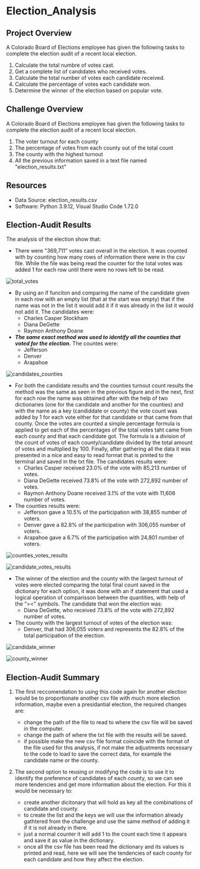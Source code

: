 # Election_Analysis

## Project Overview
A Colorado Board of Elections employee has given the following tasks to complete the election audit of a recent local election.

1. Calculate the total numbre of votes cast.
2. Get a complete list of candidates who received votes.
3. Calculate the total number of votes each candidate received.
4. Calculate the percentage of votes each candidate won.
5. Determine the winner of the election based on popular vote.

## Challenge Overview
A Colorado Board of Elections employee has given the following tasks to complete the election audit of a recent local election.

1. The voter turnout for each county
2. The percentage of votes from each county out of the total count
3. The county with the highest turnout
4. All the previous information saved in a text file named "election_results.txt"

## Resources
- Data Source: election_results.csv
- Software: Python 3.9.12, Visual Studio Code 1.72.0

## Election-Audit Results

The analysis of the election show that:
- There were "369,711" votes cast overall in the election. It was counted with by counting how many rows of information there were in the csv file. While the file was being read the counter for the total votes was added 1 for each row until there were no rows left to be read.

![total_votes](https://user-images.githubusercontent.com/110573146/196782360-a9c9af89-cd83-4b83-a354-76c4a90d8732.png)

- By using an if funciton and comparing the name of the candidate given in each row with an empty list (that at the start was empty) that if the name was not in the list it would add it if it was already in the list it would not add it. The candidates were:
    -  Charles Casper Stockham
    -  Diana DeGette
    -  Raymon Anthony Doane
- ***The same exact method was used to identify all the counties that voted for the election.*** The countes were:
    - Jefferson
    - Denver
    - Arapahoe 

![candidates_counties](https://user-images.githubusercontent.com/110573146/196784267-2b31ece9-6805-40e7-b6a8-138ebca9e0bb.png)

- For both the candidate results and the counties turnout count results the method was the same as seen in the previous figure and in the next, first for each row the name was obtained after with the help of two dictionaries (one for the candidate and another for the counties) and with the name as a key (candiddate or county) the vote count was added by 1 for each vote either for that candidate or that came from that county. Once the votes are counted a simple percentage formula is applied to get each of the percentages of the total votes taht came from each county and that each candidate got. The formula is a division of the count of votes of each county/candidate divided by the total amount of votes and multiplied by 100. Finally, after gathering all the data it was presented in a nice and easy to read format that is printed to the terminal and saved in the txt file. The candidates results were:
    - Charles Casper received 23.0% of the vote with 85,213 number of votes.
    - Diana DeGette received 73.8% of the vote with 272,892 number of votes.
    - Raymon Anthony Doane received 3.1% of the vote with 11,606 number of votes.
- The counties results were:
    - Jefferson gave a 10.5% of the participation with 38,855 number of voters.
    - Denver gave a 82.8% of the participation with 306,055 number of voters.
    - Arapahoe gave a 6.7% of the participation with 24,801 number of voters.

 ![counties_votes_results](https://user-images.githubusercontent.com/110573146/196790911-4a156196-8807-4c34-bb09-ec9e7821fba4.png)

![candidate_votes_results](https://user-images.githubusercontent.com/110573146/196790997-4da37cc3-116d-4d71-b780-d01096e0194d.png)

- The winner of the election and the county with the largest turnout of votes were elected comparing the total final count saved in the dictionary for each option, it was done with an if statement that used a logical operation of comparisson between the quantities, with help of the "><" symbols. The candidate that won the election was:
    - Diana DeGette, who received 73.8% of the vote with 272,892 number of votes.
- The county with the largest turnout of votes of the election was:
    -  Denver, that had 306,055 voters and represents the 82.8% of the total participation of the election.

![candidate_winner](https://user-images.githubusercontent.com/110573146/196797008-882acb3c-0bed-40ec-84a6-07f67513a7f6.png)

![county_winner](https://user-images.githubusercontent.com/110573146/196797084-79f691c8-23b9-4759-87bd-0848a31eb375.png)

## Election-Audit Summary

1. The first reccomendation to using this code again for another election would be to proportionate another csv file with much more election information, maybe even a presidantial election, the required changes are: 
    - change the path of the file to read to where the csv file will be saved in the computer.
    - change the path of where the txt file with the results will be saved.
    - if possible make the new csv file format coincide with the format of the file used for this analysis, if not make the adjustments necessary to the code to load to save the correct data, for example the candidate name or the county.

2. The second option to reusing or modifyng the code is to use it to identify the preference of candidates of each county, so we can see more tendencies and get more information about the election. For this it would be necessary to:
    - create another dicitonary that will hold as key all the combinations of candidate and county.
    - to create the list and the keys we will use the information already gathtered from the challenge and use the same method of adding it if it is not already in there.
    - just a normal counter it will add 1 to the count each time it appears and save it as value in the dictionary.
    - once all the csv file has been read the dictionary and its values is printed and read, here we will see the tendencies of each county for each candidate and how they affect the election.
